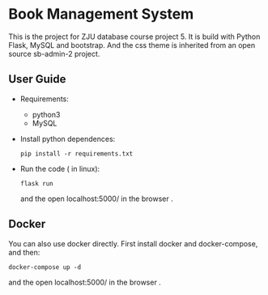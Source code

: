 # Book Management System

This is the project for ZJU database course project 5. It is build with Python Flask, MySQL and bootstrap. And the css theme is inherited from an open source sb-admin-2 project.

## User Guide

* Requirements:

  * python3
  * MySQL

* Install python dependences:

  ```
  pip install -r requirements.txt
  ```

* Run the code ( in linux):

  ```
  flask run
  ```

  and the open  localhost:5000/  in  the browser .
## Docker

You can also use docker directly. First install docker and docker-compose, and then: 

```
docker-compose up -d
```

and the open  localhost:5000/  in  the browser .
